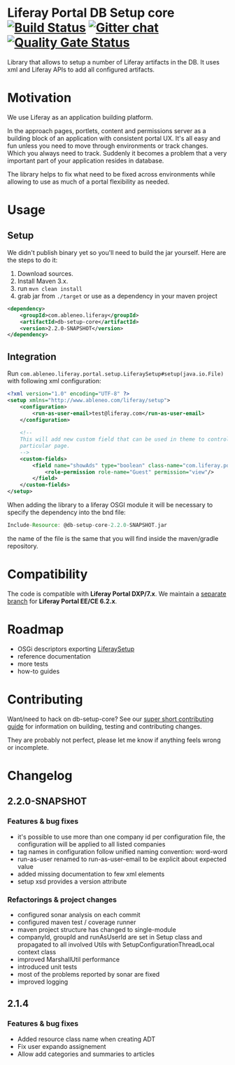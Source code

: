 # Liferay Portal DB Setup core [![Build Status](https://travis-ci.org/ableneo/liferay-db-setup-core.svg?branch=master)](https://travis-ci.org/ableneo/liferay-db-setup-core) [![Gitter chat](https://badges.gitter.im/ableneo/liferay-db-setup-core.png)](https://gitter.im/ableneo/liferay-db-setup-core) [![Quality Gate Status](https://sonarcloud.io/api/project_badges/measure?project=liferay-db-setup-core-2_x&metric=alert_status)](https://sonarcloud.io/dashboard?id=liferay-db-setup-core-2_x)
Library that allows to setup a number of Liferay artifacts in the DB. It uses xml and Liferay APIs to add all configured artifacts.

# Motivation
We use Liferay as an application building platform.

In the approach pages, portlets, content and permissions server as a building block of an application with consistent portal UX. It's all easy and fun unless you need to move through environments or track changes. Which you always need to track. Suddenly it becomes a problem that a very important part of your application resides in database.

The library helps to fix what need to be fixed across environments while allowing to use as much of a portal flexibility as needed.
# Usage
## Setup
We didn't publish binary yet so you'll need to build the jar yourself. Here are the steps to do it:

1. Download sources.
1. Install Maven 3.x.
1. run <code>mvn clean install</code>
1. grab jar from <code>./target</code> or use as a dependency in your maven project
```xml
<dependency>
    <groupId>com.ableneo.liferay</groupId>
    <artifactId>db-setup-core</artifactId>
    <version>2.2.0-SNAPSHOT</version>
</dependency>
```

## Integration
Run <code>com.ableneo.liferay.portal.setup.LiferaySetup#setup(java.io.File)</code> with following xml configuration:
```xml
<?xml version="1.0" encoding="UTF-8" ?>
<setup xmlns="http://www.ableneo.com/liferay/setup">
    <configuration>
        <run-as-user-email>test@liferay.com</run-as-user-email>
    </configuration>
 
    <!--
    This will add new custom field that can be used in theme to control if ads should display on
    particular page.
    -->
    <custom-fields>
        <field name="showAds" type="boolean" class-name="com.liferay.portal.model.Layout">
            <role-permission role-name="Guest" permission="view"/>
        </field>
    </custom-fields>
</setup>
```
When adding the library to a liferay OSGI module it will be necessary to specify the dependency into the bnd file:
```gradle
Include-Resource: @db-setup-core-2.2.0-SNAPSHOT.jar
```
the name of the file is the same that you will find inside the maven/gradle repository.

# Compatibility
The code is compatible with **Liferay Portal DXP/7.x**. We maintain a [separate branch][1] for **Liferay Portal EE/CE 6.2.x**.

# Roadmap
* OSGi descriptors exporting [LiferaySetup][2]
* reference documentation
* more tests
* how-to guides

# Contributing
Want/need to hack on db-setup-core? See our [super short contributing guide](CONTRIBUTING.md) for information on building, testing and contributing changes.

They are probably not perfect, please let me know if anything feels wrong or incomplete.
# Changelog
## 2.2.0-SNAPSHOT
### Features & bug fixes
* it's possible to use more than one company id per configuration file, the configuration will be applied to all listed companies
* tag names in configuration follow unified naming convention: word-word
* run-as-user renamed to run-as-user-email to be explicit about expected value
* added missing documentation to few xml elements
* setup xsd provides a version attribute
### Refactorings & project changes
* configured sonar analysis on each commit
* configured maven test / coverage runner
* maven project structure has changed to single-module
* companyId, groupId and runAsUserId are set in Setup class and propagated to all involved Utils with SetupConfigurationThreadLocal context class
* improved MarshallUtil performance
* introduced unit tests 
* most of the problems reported by sonar are fixed
* improved logging

## 2.1.4
### Features & bug fixes
* Added resource class name when creating ADT 
* Fix user expando assignement
* Allow add categories and summaries to articles

[1]: https://github.com/ableneo/liferay-db-setup-core/tree/1.x
[2]: src/main/java/com/ableneo/liferay/portal/setup/LiferaySetup.java
